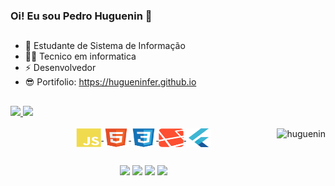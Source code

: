 ### Oi! Eu sou Pedro Huguenin 👋

##
- 🔭 Estudante de Sistema de Informação
- 🙍‍♂️ Tecnico em informatica
- ⚡ Desenvolvedor 
- 😎 Portifolio: https://hugueninfer.github.io
 
##
 <div>
  <a href="https://github.com/Hugueninfer">
  <img height="180em" src="https://github-readme-stats.vercel.app/api?username=Hugueninfer&theme=material-palenight&hide_border=true&cache_seconds=2000">
  <img height="180em" src="https://github-readme-stats.vercel.app/api/top-langs/?username=Hugueninfer&layout=compact&theme=material-palenight&hide_border=true&cache_seconds=2000" />
</div>
  <div style="display: inline_block" align="center"><br>
  <img align="center" alt="huguenin-Js" height="30" width="40" src="https://raw.githubusercontent.com/devicons/devicon/master/icons/javascript/javascript-plain.svg">
  <img align="center" alt="huguenin-HTML" height="30" width="40" src="https://raw.githubusercontent.com/devicons/devicon/master/icons/html5/html5-original.svg">
  <img align="center" alt="huguenin-CSS" height="30" width="40" src="https://raw.githubusercontent.com/devicons/devicon/master/icons/css3/css3-original.svg">
  <img align="center" alt="huguenin-Larevel" height="30" width="40" src="https://raw.githubusercontent.com/devicons/devicon/master/icons/laravel/laravel-plain.svg">
  <img align="center" alt="huguenin-Larevel" height="30" width="40" src="https://raw.githubusercontent.com/devicons/devicon/master/icons/flutter/flutter-original.svg">



  <img height="160em" align="right" alt="huguenin" src="https://i.pinimg.com/originals/4f/d0/c0/4fd0c049c173c9beb5a0101a84deb6f9.gif">
</div>
  
  ##
  
  <div align="center">
   <a href="https://instagram.com/hugueninpedro" target="_blank"><img src="https://img.shields.io/badge/-Instagram-%23E4405F?style=for-the-badge&logo=instagram&logoColor=white" target="_blank"></a>
  <a href = "Hugueninpedro@gmail.com"><img src="https://img.shields.io/badge/-Gmail-%23333?style=for-the-badge&logo=gmail&logoColor=white" target="_blank"></a>
  <a href="https://www.linkedin.com/in/pedro-huguenin-20b5a4182/" target="_blank"><img src="https://img.shields.io/badge/-LinkedIn-%230077B5?style=for-the-badge&logo=linkedin&logoColor=white" target="_blank"></a>
  <a href="#" target="_blank"><img src="https://img.shields.io/badge/Bitbucket-330F63?style=for-the-badge&logo=bitbucket&logoColor=white" target="_blank"></a>
  </div>
  
  
